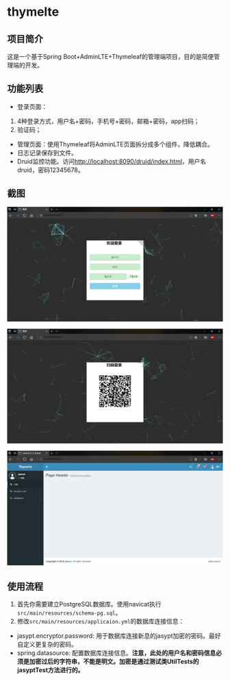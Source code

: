 # thymelte

## 项目简介
这是一个基于Spring Boot+AdminLTE+Thymeleaf的管理端项目，目的是简便管理端的开发。
## 功能列表
- 登录页面：
1. 4种登录方式，用户名+密码，手机号+密码，邮箱+密码，app扫码；
2. 验证码；
- 管理页面：使用Thymeleaf将AdminLTE页面拆分成多个组件，降低耦合。
- 日志记录保存到文件。
- Druid监控功能。访问[http://localhost:8090/druid/index.html](http://localhost:8090/druid/index.html)，用户名druid，密码12345678。

## 截图
![账号密码登录](screenshots/2018-04-22_030148.png)

![扫码登录](screenshots/2018-04-22_030158.png)

![主页面](screenshots/2018-04-22_030226.png)

## 使用流程
1. 首先你需要建立PostgreSQL数据库。使用navicat执行`src/main/resources/schema-pg.sql`。
2. 修改`src/main/resources/applicaion.yml`的数据库连接信息：
- jasypt.encryptor.password: 用于数据库连接新息的jasypt加密的密码。最好自定义更复杂的密码。
- spring.datasource: 配置数据库连接信息。**注意，此处的用户名和密码信息必须是加密过后的字符串，不能是明文。加密是通过测试类UtilTests的jasyptTest方法进行的。**